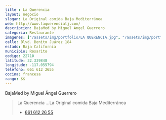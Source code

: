 ```yaml
---
title : La Querencia
layout: negocio
slogan: La Original comida Baja Mediterránea
web: http://www.laquerenciatj.com/
descripcion: BajaMed by Miguel Ángel Guerrero
categoria: Restaurante
imagenes: ["/assets/img/portfolio/LA QUERENCIA.jpg", "/assets/img/portfolio/LA QUERENCIA ANUNCIO COVID19.jpg"]
calle: Blvd. Benito Juárez 184
estado: Baja California
municipio: Rosarito
codigo: 22710
latitude: 32.339848
longitude: -117.055794
telefono: 661 612 2655
cocina: francesa
rango: $$
---
```



BajaMed by Miguel Ángel Guerrero

>La Querencia ...La Original comida Baja Mediterránea
>* <a href="tel:+526616122655">661 612 26 55</a>


